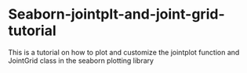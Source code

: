 # Seaborn-jointplt-and-joint-grid-tutorial
This is a tutorial on how to plot and customize the jointplot function and JointGrid class in the seaborn plotting library
